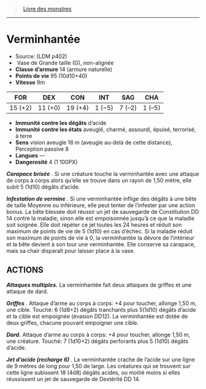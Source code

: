 ﻿> [Livre des monstres](tome_of_beasts.md)

---

# Verminhantée

- Source: (LDM p402)
-  Vase de Grande taille (G), non-alignée
- **Classe d’armure** 14 (armure naturelle)
- **Points de vie** 95 (10d10+40)
- **Vitesse** 9m

|FOR|DEX|CON|INT|SAG|CHA|
|---|---|---|---|---|---|
|15 (+2)|11 (+0)|19 (+4)|1 (−5)|7 (–2)|1 (–5)|

- **Immunité contre les dégâts** d’acide
- **Immunité contre les états** aveuglé, charmé, assourdi, épuisé, terrorisé, à terre
- **Sens** vision aveugle 18 m (aveugle au-delà de cette distance), Perception passive 8
- **Langues** —
- **Dangerosité** 4 (1 100PX)

**_Carapace brisée_** . Si une créature touche la verminhantée avec une attaque de corps à corps alors qu’elle se trouve dans un rayon de 1,50 mètre, elle subit 5 (1d10) dégâts d’acide.

**_Infestation de vermine_** . Si une verminhantée inflige des dégâts à une bête de taille Moyenne ou inférieure, elle peut tenter de l’infester par une action bonus. La bête blessée doit réussir un jet de sauvegarde de Constitution DD 14 contre la maladie, sinon elle est empoisonnée jusqu’à ce que la maladie soit soignée. Elle doit répéter ce jet toutes les 24 heures et réduit son maximum de points de vie de 5 (1d10) en cas d’échec. Si la maladie réduit son maximum de points de vie à 0, la verminhantée la dévore de l’intérieur et la bête devient à son tour une verminhantée. Elle conserve sa carapace, mais sa chair disparaît pour laisser place à la vase.

## ACTIONS

**_Attaques multiples._** La verminhantée fait deux attaques de griffes et une attaque de dard.

**_Griffes_** . Attaque d’arme au corps à corps: +4 pour toucher, allonge 1,50 m, une cible. Touché: 6 (1d8+2) dégâts tranchants plus 5(1d10) dégâts d’acide et la cible est empoignée (évasion DD12). La verminhantée est dotée de deux griffes, chacune pouvant empoigner une cible.

**_Dard._** Attaque d’arme au corps à corps: +4 pour toucher, allonge 1,50 m, une créature. Touché: 7 (1d10+2) dégâts perforants plus 5 (1d10) dégâts d’acide.

**_Jet d’acide (recharge 6)_** . La verminhantée crache de l’acide sur une ligne de 9 mètres de long pour 1,50 de large. Les créatures qui se trouvent sur cette ligne subissent 18 (4d8) dégâts acides, ou moitié moins si elles réussissent un jet de sauvegarde de Dextérité DD 14.

